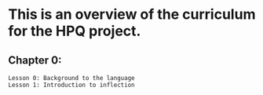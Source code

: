 # This is an overview of the curriculum for the HPQ project.

## Chapter 0: 
    Lesson 0: Background to the language
    Lesson 1: Introduction to inflection

